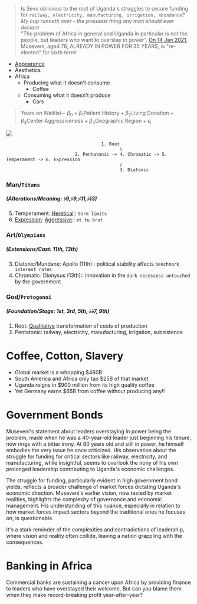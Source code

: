 > Is Sevo oblivious to the root of Uganda's struggles to secure funding for `railway, electricity, manufacturing, irrigation, abundance`?       
*My cup runneth over - the proudest thing any man should ever declare*       
"The problem of Africa in general and Uganda in particular is not the people, but leaders who want to overstay in power”.
[On 14 Jan 2021](https://twitter.com/NnamdiObasi/status/1350469369260859394), Museveni, aged 76, ALREADY IN POWER FOR 35 YEARS, is "re-elected" for sixth term!

- [Appearance](https://www.youtube.com/watch?v=wPxEYsOUJzc)
- Aesthetics
- Africa
   - Producing what it doesn't consume
      - Coffee 
   - Consuming what it doesn't produce
      - Cars 

> $\text{Years on Waitlist} \sim \ \beta_0 + \beta_1 \text{Patient History} + \beta_2 \text{Living Donation} + \beta_3 \text{Center Aggressiveness} + \beta_4 \text{Geographic Region} + \epsilon_i$

![](https://github.com/abikesa/url/raw/main/titan_olympian_primogenei.png) 

 
                                        1. Root
                                               \
                              2. Pentatonic -> 4. Chromatic -> 5. Temperament -> 6. Expression
                                               /
                                               3. Diatonic



### Man/`Titans`
##### (Alterations/Meaning: ♭9,♯9,♯11,♭13) 
5. Temperament: [Heretical](https://www.gutenberg.org/cache/epub/27458/pg27458-images.html):: `term limits`
6. [Expression](https://www.youtube.com/watch?v=e4Vp7Fpv5BI): [Aggressive](https://onlinelibrary.wiley.com/doi/full/10.1111/j.1600-6143.2011.03789.x):: `et tu brut`
### Art/`Olympians`
##### (Extensions/Cast: 11th, 13th)
3. Diatonic/Mundane: Apollo (11th):: political stability affects `benchmark interest rates`
4. Chromatic: Dionysus (13th):: innovation in the `dark recessess untouched` by the government
### God/`Protogenoi`  
##### (Foundation/Stage: 1st, 3rd, 5th, ♭♭7, 9th)
1. Root: [Qualitative](https://www.youtube.com/watch?v=585IMBb14Kg) transformation of costs of production
2. Pentatonic: railway, electricity, manufacturing, irrigation, subsistence 

# Coffee, Cotton, Slavery
- Global market is a whopping $460B
- South America and Africa only tap $25B of that market
- Uganda reigns in $900 million from its high quality coffee
- Yet Germany earns $65B from coffee without producing any!!

# Government Bonds
Museveni's statement about leaders overstaying in power being the problem, made when he was a 40-year-old leader just beginning his tenure, now rings with a bitter irony. At 80 years old and still in power, he himself embodies the very issue he once criticized. His observation about the struggle for funding for critical sectors like railway, electricity, and manufacturing, while insightful, seems to overlook the irony of his own prolonged leadership contributing to Uganda's economic challenges.

The struggle for funding, particularly evident in high government bond yields, reflects a broader challenge of market forces dictating Uganda's economic direction. Museveni's earlier vision, now tested by market realities, highlights the complexity of governance and economic management. His understanding of this nuance, especially in relation to how market forces impact sectors beyond the traditional ones he focuses on, is questionable.

It's a stark reminder of the complexities and contradictions of leadership, where vision and reality often collide, leaving a nation grappling with the consequences.

# Banking in Africa
Commercial banks are sustaining a cancer upon Africa by providing finance to leaders who have overstayed their welcome. But can you blame them when they make record-breaking profit year-after-year?

